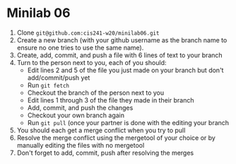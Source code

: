 # Minilab 06

1. Clone `git@github.com:cis241-w20/minilab06.git`
2. Create a new branch (with your github username as the
   branch name to ensure no one tries to use the same name).
3. Create, add, commit, and push a file with 6
   lines of text to your branch
4. Turn to the person next to you, each of you should:
    * Edit lines 2 and 5 of the file you just made on your branch
      but don't add/commit/push yet
    * Run `git fetch`
    * Checkout the branch of the person next to you
    * Edit lines 1 through 3 of the file they made in their branch
    * Add, commit, and push the changes
    * Checkout your own branch again
    * Run `git pull` (once your partner is done with the editing
      your branch
5. You should each get a merge conflict when you try to pull
6. Resolve the merge conflict using the mergetool of your choice
   or by manually editing the files with no mergetool
7. Don't forget to add, commit, push after resolving the merges

